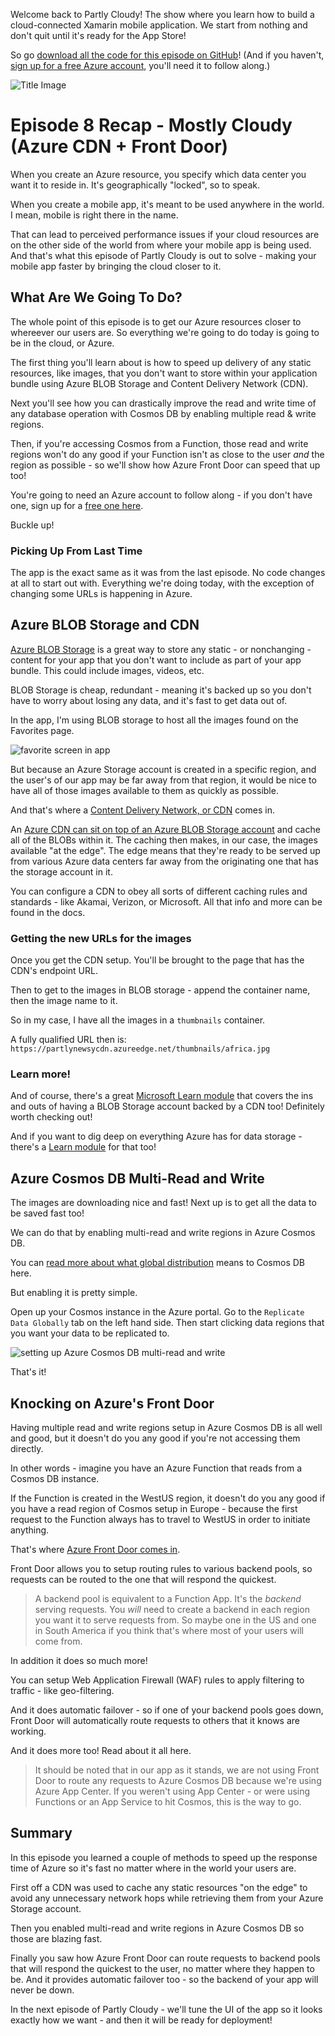 Welcome back to Partly Cloudy! The show where you learn how to build a cloud-connected Xamarin mobile application. We start from nothing and don't quit until it's ready for the App Store!

So go [download all the code for this episode on GitHub](https://aka.ms/partly-cloudy-s1e7-github)! (And if you haven't, [sign up for a free Azure account](https://azure.microsoft.com/en-us/free/?WT.mc_id=partlycloudy-github-masoucou), you'll need it to follow along.)

![Title Image](https://res.cloudinary.com/code-mill-technologies-inc/image/upload/c_scale,e_shadow:40,h_750/v1579107007/thumbnail_25731_sf6f5o.jpg)

# Episode 8 Recap - Mostly Cloudy (Azure CDN + Front Door)

When you create an Azure resource, you specify which data center you want it to reside in. It's geographically "locked", so to speak.

When you create a mobile app, it's meant to be used anywhere in the world. I mean, mobile is right there in the name.

That can lead to perceived performance issues if your cloud resources are on the other side of the world from where your mobile app is being used. And that's what this episode of Partly Cloudy is out to solve - making your mobile app faster by bringing the cloud closer to it.

## What Are We Going To Do?

The whole point of this episode is to get our Azure resources closer to whereever our users are. So everything we're going to do today is going to be in the cloud, or Azure.

The first thing you'll learn about is how to speed up delivery of any static resources, like images, that you don't want to store within your application bundle using Azure BLOB Storage and Content Delivery Network (CDN).

Next you'll see how you can drastically improve the read and write time of any database operation with Cosmos DB by enabling multiple read & write regions.

Then, if you're accessing Cosmos from a Function, those read and write regions won't do any good if your Function isn't as close to the user _and_ the region as possible - so we'll show how Azure Front Door can speed that up too!

You're going to need an Azure account to follow along - if you don't have one, sign up for a [free one here](https://aka.ms/partlycloudyazurefree).

Buckle up!

### Picking Up From Last Time

The app is the exact same as it was from the last episode. No code changes at all to start out with. Everything we're doing today, with the exception of changing some URLs is happening in Azure.

## Azure BLOB Storage and CDN

[Azure BLOB Storage](https://docs.microsoft.com/en-us/azure/storage/blobs/storage-blobs-introduction?WT.mc_id=partlycloudy-github-masoucou) is a great way to store any static - or nonchanging - content for your app that you don't want to include as part of your app bundle. This could include images, videos, etc.

BLOB Storage is cheap, redundant - meaning it's backed up so you don't have to worry about losing any data, and it's fast to get data out of.

In the app, I'm using BLOB storage to host all the images found on the Favorites page.

![favorite screen in app](https://res.cloudinary.com/code-mill-technologies-inc/image/upload/c_scale,e_shadow:40,h_800/v1579105244/Screenshot_1579092257_v0rvvi.png)

But because an Azure Storage account is created in a specific region, and the user's of our app may be far away from that region, it would be nice to have all of those images available to them as quickly as possible.

And that's where a [Content Delivery Network, or CDN](https://docs.microsoft.com/en-us/azure/cdn/cdn-overview?WT.mc_id=partlycloudy-github-masoucou) comes in.

An [Azure CDN can sit on top of an Azure BLOB Storage account](https://docs.microsoft.com/en-us/azure/cdn/cdn-create-a-storage-account-with-cdn?WT.mc_id=partlycloudy-github-masoucou) and cache all of the BLOBs within it. The caching then makes, in our case, the images available "at the edge". The edge means that they're ready to be served up from various Azure data centers far away from the originating one that has the storage account in it.

You can configure a CDN to obey all sorts of different caching rules and standards - like Akamai, Verizon, or Microsoft. All that info and more can be found in the docs.

### Getting the new URLs for the images

Once you get the CDN setup. You'll be brought to the page that has the CDN's endpoint URL.

Then to get to the images in BLOB storage - append the container name, then the image name to it.

So in my case, I have all the images in a `thumbnails` container.

A fully qualified URL then is: `https://partlynewsycdn.azureedge.net/thumbnails/africa.jpg`

### Learn more!

And of course, there's a great [Microsoft Learn module](https://docs.microsoft.com/en-us/learn/modules/create-cdn-static-resources-blob-storage/?WT.mc_id=partlycloudy-github-masoucou) that covers the ins and outs of having a BLOB Storage account backed by a CDN too! Definitely worth checking out!

And if you want to dig deep on everything Azure has for data storage - there's a [Learn module](https://docs.microsoft.com/learn/paths/store-data-in-azure/?WT.mc_id=partlycloudy-github-masoucou) for that too!

## Azure Cosmos DB Multi-Read and Write

The images are downloading nice and fast! Next up is to get all the data to be saved fast too!

We can do that by enabling multi-read and write regions in Azure Cosmos DB.

You can [read more about what global distribution](https://docs.microsoft.com/en-us/azure/cosmos-db/distribute-data-globally?WT.mc_id=partlycloudy-github-masoucou) means to Cosmos DB here.

But enabling it is pretty simple.

Open up your Cosmos instance in the Azure portal. Go to the `Replicate Data Globally` tab on the left hand side. Then start clicking data regions that you want your data to be replicated to.

![setting up Azure Cosmos DB multi-read and write](https://res.cloudinary.com/code-mill-technologies-inc/image/upload/c_scale,e_shadow:40,h_800/v1579105243/multi-read-cosmos_yesnaq.png)

That's it!

## Knocking on Azure's Front Door

Having multiple read and write regions setup in Azure Cosmos DB is all well and good, but it doesn't do you any good if you're not accessing them directly.

In other words - imagine you have an Azure Function that reads from a Cosmos DB instance.

If the Function is created in the WestUS region, it doesn't do you any good if you have a read region of Cosmos setup in Europe - because the first request to the Function always has to travel to WestUS in order to initiate anything.

That's where [Azure Front Door comes in](https://docs.microsoft.com/en-us/azure/frontdoor/front-door-overview?WT.mc_id=partlycloudy-github-masoucou).

Front Door allows you to setup routing rules to various backend pools, so requests can be routed to the one that will respond the quickest.

> A backend pool is equivalent to a Function App. It's the _backend_ serving requests. You _will_ need to create a backend in each region you want it to serve requests from. So maybe one in the US and one in South America if you think that's where most of your users will come from.

In addition it does so much more!

You can setup Web Application Firewall (WAF) rules to apply filtering to traffic - like geo-filtering. 

And it does automatic failover - so if one of your backend pools goes down, Front Door will automatically route requests to others that it knows are working.

And it does more too! Read about it all here.

> It should be noted that in our app as it stands, we are not using Front Door to route any requests to Azure Cosmos DB because we're using Azure App Center. If you weren't using App Center - or were using Functions or an App Service to hit Cosmos, this is the way to go.

## Summary

In this episode you learned a couple of methods to speed up the response time of Azure so it's fast no matter where in the world your users are.

First off a CDN was used to cache any static resources "on the edge" to avoid any unnecessary network hops while retrieving them from your Azure Storage account.

Then you enabled multi-read and write regions in Azure Cosmos DB so those are blazing fast.

Finally you saw how Azure Front Door can route requests to backend pools that will respond the quickest to the user, no matter where they happen to be. And it provides automatic failover too - so the backend of your app will never be down.

In the next episode of Partly Cloudy - we'll tune the UI of the app so it looks exactly how we want - and then it will be ready for deployment!